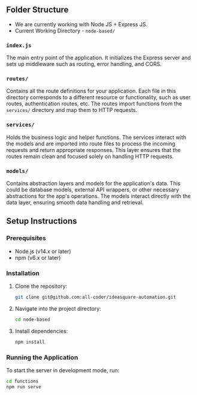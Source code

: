 
## Folder Structure

- We are currently working with Node JS + Express JS.
- Current Working Directory - `node-based/`

### `index.js`
The main entry point of the application. It initializes the Express server and sets up middleware such as routing, error handling, and CORS.

### `routes/`
Contains all the route definitions for your application. Each file in this directory corresponds to a different resource or functionality, such as user routes, authentication routes, etc. The routes import functions from the `services/` directory and map them to HTTP requests.

### `services/`
Holds the business logic and helper functions. The services interact with the models and are imported into route files to process the incoming requests and return appropriate responses. This layer ensures that the routes remain clean and focused solely on handling HTTP requests.

### `models/`
Contains abstraction layers and models for the application's data. This could be database models, external API wrappers, or other necessary abstractions for the app's operations. The models interact directly with the data layer, ensuring smooth data handling and retrieval.

## Setup Instructions

### Prerequisites
- Node.js (v14.x or later)
- npm (v6.x or later)

### Installation
1. Clone the repository:

    ```bash
    git clone git@github.com:all-coder/ideasquare-automation.git
    ```

2. Navigate into the project directory:

    ```bash
    cd node-based
    ```

3. Install dependencies:

    ```bash
    npm install
    ```

### Running the Application
To start the server in development mode, run:

```bash
cd functions
npm run serve
```
